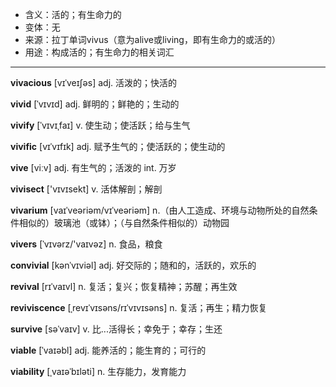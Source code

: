 - <span class="definition">含义：活的；有生命力的</span>
- <span class="definition">变体：无</span>
- <span class="definition">来源：拉丁单词vivus（意为alive或living，即有生命力的或活的）</span>
- <span class="definition">用途：构成活的；有生命力的相关词汇</span>

---

<span class="vocabulary">**vivacious**</span> [vɪˈveɪʃəs] adj. 活泼的；快活的  

<span class="vocabulary">**vivid**</span> [ˈvɪvɪd] adj. 鲜明的；鲜艳的；生动的

<span class="vocabulary">**vivify**</span> [ˈvɪvɪˌfaɪ] v. 使生动；使活跃；给与生气

<span class="vocabulary">**vivific**</span> [vɪˈvɪfɪk] adj. 赋予生气的；使活跃的；使生动的

<span class="vocabulary">**vive**</span> [viːv] adj. 有生气的；活泼的 int. 万岁

<span class="vocabulary">**vivisect**</span> ['vɪvɪsekt] v. 活体解剖；解剖

<span class="vocabulary">**vivarium**</span> [vaɪˈveəriəm/vɪˈveəriəm] n.（由人工造成、环境与动物所处的自然条件相似的）玻璃池（或钵）；（与自然条件相似的）动物园

<span class="vocabulary">**vivers**</span> [ˈvɪvərz/'vaɪvəz] n. 食品，粮食

<span class="vocabulary">**convivial**</span> [kənˈvɪviəl] adj. 好交际的；随和的，活跃的，欢乐的

<span class="vocabulary">**revival**</span> [rɪˈvaɪvl] n. 复活；复兴；恢复精神；苏醒；再生效

<span class="vocabulary">**reviviscence**</span> [ˌrevɪˈvɪsəns/rɪˈvɪvɪsəns] n. 复活；再生；精力恢复

<span class="vocabulary">**survive**</span> [səˈvaɪv] v. 比...活得长；幸免于；幸存；生还

<span class="vocabulary">**viable**</span> [ˈvaɪəbl] adj. 能养活的；能生育的；可行的

<span class="vocabulary">**viability**</span> [ˌvaɪəˈbɪləti] n. 生存能力，发育能力

